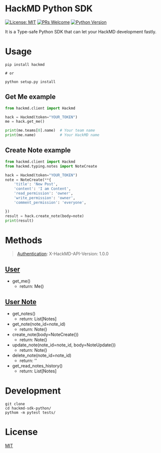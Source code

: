 # HackMD Python SDK

[![License: MIT](https://img.shields.io/badge/License-MIT-blue.svg)](https://opensource.org/licenses/MIT)
[![PRs Welcome](https://img.shields.io/badge/PRs-welcome-brightgreen.svg)](https://github.com/louis70109/line-notify#contributing)
[![Python Version](https://img.shields.io/badge/Python-%3E%3D%203.5-blue.svg)](https://badge.fury.io/py/lotify)

It is a Type-safe Python SDK that can let your HackMD development fastly.

# Usage

```shell
pip install hackmd

# or

python setup.py install
```

## Get Me example

```python
from hackmd.client import Hackmd

hack = Hackmd(token="YOUR_TOKEN")
me = hack.get_me()

print(me.teams[0].name)  # Your team name
print(me.name)           # Your HackMD name
```

## Create Note example

```python
from hackmd.client import Hackmd
from hackmd.typing.notes import NoteCreate

hack = Hackmd(token="YOUR_TOKEN")
note = NoteCreate(**{
    'title': 'New Post',
    'content': 'I am Content',
    'read_permission': 'owner',
    'write_permission': 'owner',
    'comment_permission': 'everyone',

})
result = hack.create_note(body=note)
print(result)
```

# Methods

> [Authentication](https://hackmd.io/@hackmd-api/developer-portal/https%3A%2F%2Fhackmd.io%2F%40hackmd-api%2Fapi-authorization): X-HackMD-API-Version: 1.0.0 
## [User](https://hackmd.io/@hackmd-api/developer-portal/https%3A%2F%2Fhackmd.io%2F%40hackmd-api%2Fuser-api)

- get_me()
    - return: Me()
  
## [User Note](https://hackmd.io/@hackmd-api/developer-portal/https%3A%2F%2Fhackmd.io%2F%40hackmd-api%2Fuser-notes-api)

- get_notes()
    - return: List[Notes]
- get_note(note_id=note_id)
    - return: Note()
- create_note(body=NoteCreate())
    - return: Note()
- update_note(note_id=note_id, body=NoteUpdate())
    - return: Note()
- delete_note(note_id=note_id)
    - return: ''
- get_read_notes_history()
    - return: List[Notes]

# Development

```shell
git clone
cd hackmd-sdk-python/
pythom -m pytest tests/
```

# License

[MIT](https://github.com/louis70109/hackmd-sdk-python/blob/master/LICENSE)
